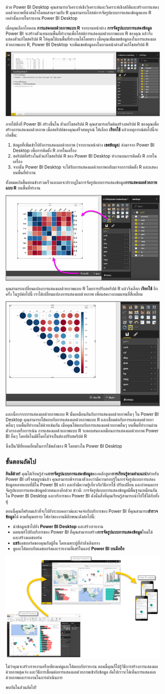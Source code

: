 ด้วย Power BI Desktop คุณสามารถวิเคราะห์เชิงวิเคราะห์และวิเคราะห์เชิงสถิติและสร้างการแสดงผลด้วยภาพที่น่าสนใจโดยผสานรวมกับ R คุณสามารถโฮสต์การจัดรูปแบบการแสดงข้อมูลแบบ R เหล่านั้นภายในรายงาน Power BI Desktop

เมื่อคุณเลือกไอคอน **การแสดงผลด้วยภาพแบบ R** จากบานหน้าต่าง **การจัดรูปแบบการแสดงข้อมูล** Power BI จะสร้างตัวแทนบนพื้นที่ทำงานเพื่อโฮสต์การแสดงผลด้วยภาพแบบ R ของคุณ แล้วจึงแสดงตัวแก้ไขสคริปต์ R ให้คุณใช้บนพื้นที่ทำงานได้โดยตรง เมื่อคุณเพิ่มเขตข้อมูลลงในการแสดงผลด้วยภาพแบบ R, Power BI Desktop จะเพิ่มเขตข้อมูลลงในบานหน้าต่างตัวแก้ไขสคริปต์ R

![](media/3-11h-r-visual-integration/3-11h_1.png)

ภายใต้สิ่งที่ Power BI สร้างขึ้นใน ตัวแก้ไขสคริปต์ R คุณสามารถเริ่มต้นสร้างสคริปต์ R ของคุณเพื่อสร้างการแสดงผลด้วยภาพ เมื่อสคริปต์ของคุณเสร็จสมบูรณ์ ให้เลือก **เรียกใช้** แล้วเหตุการณ์ต่อไปนี้จะเกิดขึ้น:

1. ข้อมูลที่เพิ่มเข้าไปยังการแสดงผลด้วยภาพ (จากบานหน้าต่าง **เขตข้อมูล**) ส่งมาจาก Power BI Desktop เพื่อการติดตั้ง R ภายในเครื่อง
2. สคริปต์ที่สร้างในตัวแก้ไขสคริปต์ R ของ Power BI Desktop ทำงานบนการติดตั้ง R ภายในเครื่อง
3. จากนั้น Power BI Desktop จะได้รับการแสดงผลด้วยภาพกลับมาจากการติดตั้ง R และแสดงบนพื้นที่ทำงาน

ทั้งหมดเกิดขึ้นค่อนข้างรวดเร็วและผลจะปรากฏในการจัดรูปแบบการแสดงข้อมูล**การแสดงผลด้วยภาพแบบ R** บนพื้นที่ทำงาน

![](media/3-11h-r-visual-integration/3-11h_2.png)

คุณสามารถเปลี่ยนแปลงการแสดงผลด้วยภาพแบบ R โดยการปรับสคริปต์ R แล้วจึงเลือก **เรียกใช้** อีกครั้ง ในรูปต่อไปนี้ เราได้เปลี่ยนแปลงการแสดงผลด้วยภาพ เพื่อแสดงวงกลมแทนที่สี่เหลี่ยม

![](media/3-11h-r-visual-integration/3-11h_3.png)

และเนื่องจากการแสดงผลด้วยภาพแบบ R นั้นเหมือนกันกับการแสดงผลด้วยภาพอื่นๆ ใน Power BI Desktop คุณสามารถโต้ตอบกับการแสดงผลด้วยภาพแบบ R และเชื่อมต่อกับการแสดงผลด้วยภาพอื่นๆ บนพื้นที่ทำงานได้ด้วยเช่นกัน เมื่อคุณโต้ตอบกับการแสดงผลด้วยภาพอื่นๆ บนพื้นที่ทำงานผ่านตัวกรองหรือการเน้น การแสดงผลด้วยภาพแบบ R จะตอบสนองเหมือนการแสดงผลด้วยภาพ Power BI อื่นๆ โดยอัตโนมัติโดยไม่จำเป็นต้องปรับสคริปต์ R

ซึ่งเป็นวิธีที่ยอดเยี่ยมในการใช้พลังของ R โดยตรงใน Power BI Desktop

## <a name="next-steps"></a>ขั้นตอนถัดไป
**ยินดีด้วย!** คุณได้เรียนรู้ส่วน**การจัดรูปแบบการแสดงข้อมูล**ของหลักสูตร**การเรียนรู้ตามคำแนะนำ**สำหรับ Power BI เสร็จสมบูรณ์แล้ว คุณสามารถพิจารณาตัวเองว่ามีความรอบรู้ในการจัดรูปแบบการแสดงข้อมูลหลายแบบที่มีใน Power BI แล้ว และยังมีความรู้เกี่ยวกับวิธีการใช้ ปรับเปลี่ยน และกำหนดการจัดรูปแบบการแสดงข้อมูลด้วยตนเองอีกด้วย ข่าวดี: การจัดรูปแบบการแสดงข้อมูลมีพื้นฐานเหมือนกันใน Power BI Desktop และบริการของ Power BI ดังนั้นสิ่งที่คุณเรียนรู้สามารถนำไปใช้ได้กับทั้งคู่

ตอนนี้คุณก็พร้อมแล้วที่จะไปยังระบบคลาวด์และจดจ่อกับบริการของ Power BI ที่คุณสามารถ**สำรวจข้อมูล**ได้ ตามที่คุณทราบ โฟลว์ของงานมีลักษณะดังต่อไปนี้:

* นำข้อมูลเข้าไปยัง **Power BI Desktop** และสร้างรายงาน
* เผยแพร่ไปยังบริการของ Power BI ที่คุณสามารถสร้าง**การจัดรูปแบบการแสดงข้อมูล**ใหม่ได้ และสร้างแดชบอร์ด
* **แชร์**แดชบอร์ดของคุณกับผู้อื่น โดยเฉพาะผู้ที่กำลังเดินทาง
* ดูและโต้ตอบกับแดชบอร์ดและรายงานที่แชร์ในแอป **Power BI บนมือถือ**

![](media/3-11h-r-visual-integration/c0a1_1.png)

ไม่ว่าคุณจะสร้างรายงานหรือเพียงแค่ดูและโต้ตอบกับรายงาน ตอนนี้คุณก็ได้รู้วิธีการสร้างการแสดงผลด้วยภาพสุดเจ๋ง และวิธีการเชื่อมต่อการแสดงผลด้วยภาพเข้ากับข้อมูล ถัดไปเราจะได้เห็นการแสดงผลด้วยภาพและรายงานในการดำเนินการ

พบกันในส่วนถัดไป!

